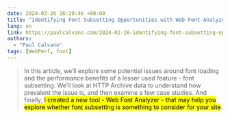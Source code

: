 ```yaml
---
date: 2024-03-26 16:29:46 +00:00
title: "Identifying Font Subsetting Opportunities with Web Font Analyzer"
lang: en
link: https://paulcalvano.com/2024-02-16-identifying-font-subsetting-opportunities/
authors:
  - "Paul Calvano"
tags: [WebPerf, font]
---
```


> In this article, we’ll explore some potential issues around font loading and the performance benefits of a lesser used feature - font subsetting. We’ll look at HTTP Archive data to understand how prevalent the issue is, and then examine a few case studies. And finally, <mark>I created a new tool - Web Font Analyzer - that may help you explore whether font subsetting is something to consider for your site</mark>.
